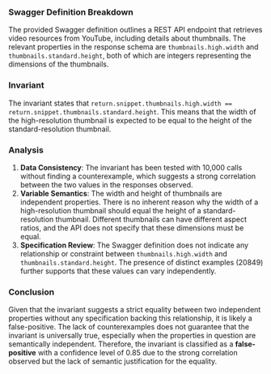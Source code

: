 ### Swagger Definition Breakdown
The provided Swagger definition outlines a REST API endpoint that retrieves video resources from YouTube, including details about thumbnails. The relevant properties in the response schema are `thumbnails.high.width` and `thumbnails.standard.height`, both of which are integers representing the dimensions of the thumbnails.

### Invariant
The invariant states that `return.snippet.thumbnails.high.width == return.snippet.thumbnails.standard.height`. This means that the width of the high-resolution thumbnail is expected to be equal to the height of the standard-resolution thumbnail.

### Analysis
1. **Data Consistency**: The invariant has been tested with 10,000 calls without finding a counterexample, which suggests a strong correlation between the two values in the responses observed.
2. **Variable Semantics**: The width and height of thumbnails are independent properties. There is no inherent reason why the width of a high-resolution thumbnail should equal the height of a standard-resolution thumbnail. Different thumbnails can have different aspect ratios, and the API does not specify that these dimensions must be equal.
3. **Specification Review**: The Swagger definition does not indicate any relationship or constraint between `thumbnails.high.width` and `thumbnails.standard.height`. The presence of distinct examples (20849) further supports that these values can vary independently.

### Conclusion
Given that the invariant suggests a strict equality between two independent properties without any specification backing this relationship, it is likely a false-positive. The lack of counterexamples does not guarantee that the invariant is universally true, especially when the properties in question are semantically independent. Therefore, the invariant is classified as a **false-positive** with a confidence level of 0.85 due to the strong correlation observed but the lack of semantic justification for the equality.
